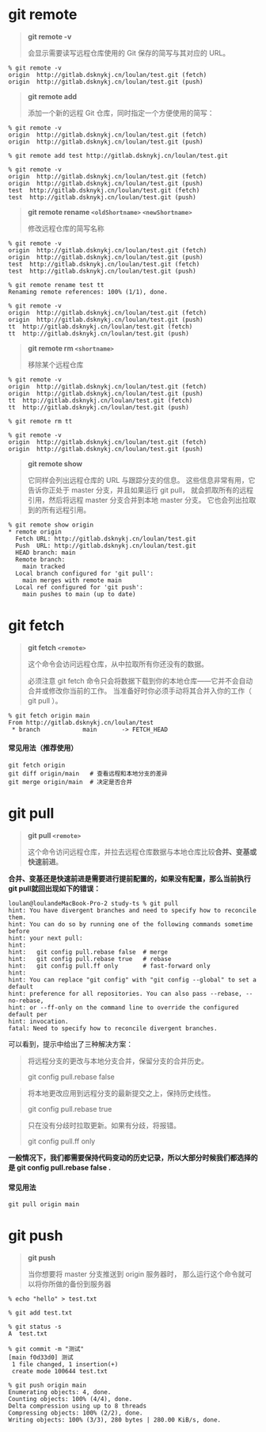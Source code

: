 # git remote

> **git remote -v**
>
> 会显示需要读写远程仓库使用的 Git 保存的简写与其对应的 URL。

```shell
% git remote -v
origin  http://gitlab.dsknykj.cn/loulan/test.git (fetch)
origin  http://gitlab.dsknykj.cn/loulan/test.git (push)
```



> **git remote add <shortname> <url>** 
>
> 添加一个新的远程 Git 仓库，同时指定一个方便使用的简写：

```shell
% git remote -v
origin  http://gitlab.dsknykj.cn/loulan/test.git (fetch)
origin  http://gitlab.dsknykj.cn/loulan/test.git (push)

% git remote add test http://gitlab.dsknykj.cn/loulan/test.git

% git remote -v
origin  http://gitlab.dsknykj.cn/loulan/test.git (fetch)
origin  http://gitlab.dsknykj.cn/loulan/test.git (push)
test  http://gitlab.dsknykj.cn/loulan/test.git (fetch)
test  http://gitlab.dsknykj.cn/loulan/test.git (push)
```



> **git remote rename `<oldShortname>` `<newShortname>`**
>
> 修改远程仓库的简写名称

```shell
% git remote -v
origin  http://gitlab.dsknykj.cn/loulan/test.git (fetch)
origin  http://gitlab.dsknykj.cn/loulan/test.git (push)
test  http://gitlab.dsknykj.cn/loulan/test.git (fetch)
test  http://gitlab.dsknykj.cn/loulan/test.git (push)

% git remote rename test tt
Renaming remote references: 100% (1/1), done.

% git remote -v
origin  http://gitlab.dsknykj.cn/loulan/test.git (fetch)
origin  http://gitlab.dsknykj.cn/loulan/test.git (push)
tt  http://gitlab.dsknykj.cn/loulan/test.git (fetch)
tt  http://gitlab.dsknykj.cn/loulan/test.git (push)
```



> **git remote rm `<shortname>`**
>
> 移除某个远程仓库

```shell
% git remote -v
origin  http://gitlab.dsknykj.cn/loulan/test.git (fetch)
origin  http://gitlab.dsknykj.cn/loulan/test.git (push)
tt  http://gitlab.dsknykj.cn/loulan/test.git (fetch)
tt  http://gitlab.dsknykj.cn/loulan/test.git (push)

% git remote rm tt

% git remote -v
origin  http://gitlab.dsknykj.cn/loulan/test.git (fetch)
origin  http://gitlab.dsknykj.cn/loulan/test.git (push)
```



> **git remote show <remote>**
>
> 它同样会列出远程仓库的 URL 与跟踪分支的信息。 这些信息非常有用，它告诉你正处于 master 分支，并且如果运行 git pull， 就会抓取所有的远程引用，然后将远程 master 分支合并到本地 master 分支。 它也会列出拉取到的所有远程引用。

```shell
% git remote show origin
* remote origin
  Fetch URL: http://gitlab.dsknykj.cn/loulan/test.git
  Push  URL: http://gitlab.dsknykj.cn/loulan/test.git
  HEAD branch: main
  Remote branch:
    main tracked
  Local branch configured for 'git pull':
    main merges with remote main
  Local ref configured for 'git push':
    main pushes to main (up to date)
```



# git fetch

> **git fetch `<remote>`**
>
> 这个命令会访问远程仓库，从中拉取所有你还没有的数据。
>
> 必须注意 git fetch 命令只会将数据下载到你的本地仓库——它并不会自动合并或修改你当前的工作。 当准备好时你必须手动将其合并入你的工作（ git pull ）。

```shell
% git fetch origin main
From http://gitlab.dsknykj.cn/loulan/test
 * branch            main       -> FETCH_HEAD
```

#### 常见用法（推荐使用）

```shell
git fetch origin
git diff origin/main   # 查看远程和本地分支的差异
git merge origin/main  # 决定是否合并
```







# git pull

> **git pull `<remote>`**
>
> 这个命令访问远程仓库，并拉去远程仓库数据与本地仓库比较**合并、变基或快速前进**。

**合并、变基还是快速前进是需要进行提前配置的，如果没有配置，那么当前执行 git pull就回出现如下的错误：**

```shell
loulan@loulandeMacBook-Pro-2 study-ts % git pull
hint: You have divergent branches and need to specify how to reconcile them.
hint: You can do so by running one of the following commands sometime before
hint: your next pull:
hint: 
hint:   git config pull.rebase false  # merge
hint:   git config pull.rebase true   # rebase
hint:   git config pull.ff only       # fast-forward only
hint: 
hint: You can replace "git config" with "git config --global" to set a default
hint: preference for all repositories. You can also pass --rebase, --no-rebase,
hint: or --ff-only on the command line to override the configured default per
hint: invocation.
fatal: Need to specify how to reconcile divergent branches.
```

可以看到，提示中给出了三种解决方案：

> 将远程分支的更改与本地分支合并，保留分支的合并历史。
>
> git config pull.rebase false 



> 将本地更改应用到远程分支的最新提交之上，保持历史线性。
>
> git config pull.rebase true



> 只在没有分歧时拉取更新。如果有分歧，将报错。
>
> git config pull.ff only

**一般情况下，我们都需要保持代码变动的历史记录，所以大部分时候我们都选择的是 git config pull.rebase false .**



#### 常见用法

```shell
git pull origin main
```







# git push

> **git push <remote> <branch>**
>
> 当你想要将 master 分支推送到 origin 服务器时， 那么运行这个命令就可以将你所做的备份到服务器

```shell
% echo "hello" > test.txt

% git add test.txt

% git status -s
A  test.txt

% git commit -m "测试"
[main f0d33d0] 测试
 1 file changed, 1 insertion(+)
 create mode 100644 test.txt

% git push origin main
Enumerating objects: 4, done.
Counting objects: 100% (4/4), done.
Delta compression using up to 8 threads
Compressing objects: 100% (2/2), done.
Writing objects: 100% (3/3), 280 bytes | 280.00 KiB/s, done.
```